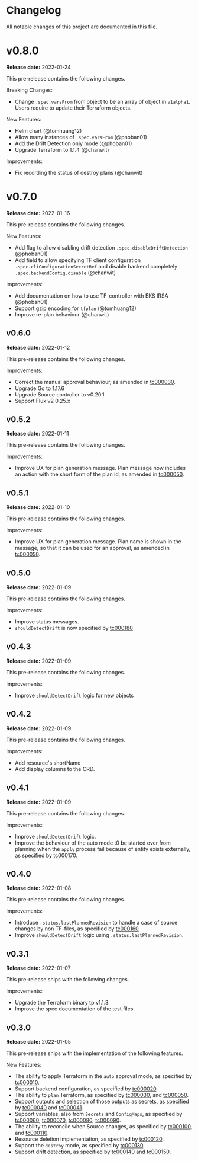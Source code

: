 # Changelog

All notable changes of this project are documented in this file.

# v0.8.0

**Release date:** 2022-01-24

This pre-release contains the following changes.

Breaking Changes:
  * Change `.spec.varsFrom` from object to be an array of object in `v1alpha1`. Users require to update their Terraform objects.

New Features:
  * Helm chart (@tomhuang12)
  * Allow many instances of `.spec.varsFrom` (@phoban01)
  * Add the Drift Detection only mode (@phoban01)
  * Upgrade Terraform to 1.1.4 (@chanwit)

Improvements:
  * Fix recording the status of destroy plans (@chanwit)

# v0.7.0

**Release date:** 2022-01-16

This pre-release contains the following changes.

New Features:
  * Add flag to allow disabling drift detection `.spec.disableDriftDetection` (@phoban01)
  * Add field to allow specifying TF client configuration `.spec.cliConfigurationSecretRef` and disable backend completely `.spec.backendConfig.disable` (@chanwit)
  
Improvements:
  * Add documentation on how to use TF-controller with EKS IRSA (@phoban01)
  * Support gzip encoding for `tfplan` (@tomhuang12)
  * Improve re-plan behaviour (@chanwit)

## v0.6.0

**Release date:** 2022-01-12

This pre-release contains the following changes.

Improvements:
  * Correct the manual approval behaviour, as amended in [tc000030](controllers/tc000030_plan_only_no_outputs_test.go).
  * Upgrade Go to 1.17.6
  * Upgrade Source controller to v0.20.1
  * Support Flux v2 0.25.x

## v0.5.2

**Release date:** 2022-01-11

This pre-release contains the following changes.

Improvements:
  * Improve UX for plan generation message. Plan message now includes an action with the short form of the plan id, as amended in [tc000050](controllers/tc000050_plan_and_manual_approve_no_outputs_test.go).

## v0.5.1

**Release date:** 2022-01-10

This pre-release contains the following changes.

Improvements:
  * Improve UX for plan generation message. Plan name is shown in the message, so that it can be used for an approval, as amended in [tc000050](controllers/tc000050_plan_and_manual_approve_no_outputs_test.go).

## v0.5.0

**Release date:** 2022-01-09

This pre-release contains the following changes.

Improvements:
  * Improve status messages.
  * `shouldDetectDrift` is now specified by [tc000180](controllers/tc000180_should_detect_drift_test.go)

## v0.4.3

**Release date:** 2022-01-09

This pre-release contains the following changes.

Improvements:
  * Improve `shouldDetectDrift` logic for new objects

## v0.4.2

**Release date:** 2022-01-09

This pre-release contains the following changes.

Improvements:
  * Add resource's shortName
  * Add display columns to the CRD.

## v0.4.1

**Release date:** 2022-01-09

This pre-release contains the following changes.

Improvements:
  * Improve `shouldDetectDrift` logic. 
  * Improve the behaviour of the auto mode t0 be started over from planning when the `apply` process fail because of entity exists externally, as specified by [tc000170](controllers/tc000170_if_apply_error_we_should_delete_the_plan_and_start_over_test.go).

## v0.4.0

**Release date:** 2022-01-08

This pre-release contains the following changes.

Improvements:
  * Introduce `.status.lastPlannedRevision` to handle a case of source changes by non TF-files, as specified by [tc000160](controllers/tc000160_auto_applied_should_tx_to_plan_when_unrelated_source_changed_test.go)
  * Improve `shouldDetectDrift` logic using `.status.lastPlannedRevision`.
  
## v0.3.1

**Release date:** 2022-01-07

This pre-release ships with the following changes.

Improvements:
  * Upgrade the Terraform binary tp v1.1.3.
  * Improve the spec documentation of the test files. 

## v0.3.0

**Release date:** 2022-01-05

This pre-release ships with the implementation of the following features. 

New Features:
  * The ability to apply Terraform in the `auto` approval mode, as specified by [tc000010](controllers/tc000010_no_outputs_test.go).
  * Support backend configuration, as specified by [tc000020](controllers/tc000020_with_backend_no_outputs_test.go).
  * The ability to `plan` Terraform, as specified by [tc000030](controllers/tc000030_plan_only_no_outputs_test.go), and [tc000050](controllers/tc000050_plan_and_manual_approve_no_outputs_test.go).
  * Support outputs and selection of those outputs as secrets, as specified by [tc000040](controllers/tc000040_controlled_outputs_test.go) and [tc000041](controllers/tc000041_all_outputs_test.go).
  * Support variables, also from `Secrets` and `ConfigMaps`, as specified by [tc000060](controllers/tc000060_vars_and_controlled_outputs_test.go), [tc000070](controllers/tc000070_varsfrom_secret_and_controlled_outputs_test.go), [tc000080](controllers/tc000080_varsfrom_configmap_and_controlled_outputs_test.go), [tc000090](controllers/tc000090_varsfrom_override_and_controlled_outputs_test.go).
  * The ability to reconcile when Source changes, as specified by [tc000100](controllers/tc000100_applied_should_tx_to_plan_when_source_changed_test.go), and [tc000110](controllers/tc000110_auto_applied_should_tx_to_plan_then_apply_when_source_changed_test.go).
  * Resource deletion implementation, as specified by [tc000120](controllers/tc000120_delete_test.go).
  * Support the `destroy` mode, as specified by [tc000130](controllers/tc000130_destroy_no_outputs_test.go).
  * Support drift detection, as specified by [tc000140](controllers/tc000140_auto_applied_should_tx_to_plan_then_apply_when_drift_detected_test.go) and [tc000150](controllers/tc000150_manual_apply_should_report_and_loop_when_drift_detected_test.go).
